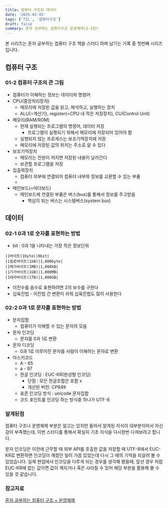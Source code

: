 ```yaml
---
title: 컴퓨터 구조와 데이터
date: '2025-02-05'
tags: ['TIL', '컴퓨터구조']
draft: false
summary: 혼자 공부하는 컴퓨터구조 운영체제(2-3장)
---
```

본 시리즈는 혼자 공부하는 컴퓨터 구조 책을 스터디 하며 남기는 기록 중 첫번째 시리즈 입니다.

## 컴퓨터 구조

### 01-2 컴퓨터 구조의 큰 그림

- 컴퓨터가 이해하는 정보는 데이터와 명령어
- CPU(중앙처리장치)
	- 메모리에 저장된 값을 읽고, 해석하고, 실행하는 장치
 	- ALU(=계산기), register(=CPU 내 작은 저장장치), CU(Control Unit)
- 메모리(RAM/ROM)
	- 현재 실행되는 프로그램의 명령어, 데이터 저장
		- 프로그램이 실행되기 위해서 메모리에 저장되어 있어야 함
	- 실행되지 않는 프로세스는 보조기억장치에 저장
	- 메모리에 저장된 값의 위치는 주소로 알 수 있다
- 보조기억장치
	- 메모리는 전원이 꺼지면 저장된 내용이 날라간다
	- 보관할 프로그램을 저장
- 입출력장치
	- 컴퓨터 외부에 연결되어 컴퓨터 내부와 정보를 교환할 수 있는 부품
	- 
- 메인보드(=마더보드)
	- 메인보드에 연결된 부품은 버스(bus)를 통해서 정보를 주고받음
		- 핵심이 되는 버스는 시스템버스(system bus)

## 데이터

### 02-1 0과 1로 숫자를 표현하는 방법

- bit : 0과 1을 나타내는 가장 작은 정보단위

```table
|1바이트(1byte)|8bit|
|1킬로바이트(1kB)|1,000byte|
|1메가바이트(1MB)|1,000kB|
|1기가바이트(1GB)|1,000MB|
|1테라바이트(1TB)|1,000GB|
```

- 이진수를 음수로 표현하려면 2의 보수를 구한다
- 십육진법 - 이진법 간 변환이 쉬워 십육진법도 많이 사용한다

### 02-2 0과 1로 문자를 표현하는 방법

- 문자집합
	- 컴퓨터가 이해할 수 있는 문자의 모음
- 문자 인코딩
	- 문자를 0과 1로 변환
- 문자 디코딩
	- 0과 1로 이루어진 문자를 사람이 이해하는 문자로 변환
- 아스키코드
	- A - 65
	- a - 97
	- 한글 인코딩 : EUC-KR(완성형 인코딩)
		- 단점 : 모든 한글조합은 포함 x
		- 개선된 버전: CP949
	- 표준 인코딩 방식 : unicode 문자집합
	- 코드 포인트를 인코딩 하는 방식중 하나가 UTF-8

### 알게된점

컴퓨터 구조나 운영체제 부분은 알고는 있지만 들어서 알게된 지식이 대부분이어서 자신감이 부족했는데, 이번 스터디를 통해서 확실히 기초 지식을 다시한번 다져보려고 합니다.

문자 인코딩은 이전에 근무할 때 외부 API를 호출한 값을 저장할 때 UTF-8에서 EUC-KR로 변환하면 인코딩이 깨졌던 일이 가끔 있었는데 다시 그 때의 기억을 되살려 볼 수 있었습니다. 실제 현업에서 인코딩을 다루게 되는 경우를 생각해 봤을때, 앞선 경우 처럼 EUC-KR에 없는 값이면 값이 깨지거나 혹은 사라질 수 있어 해당 부분을 활용해 볼 수 있을 것 같습니다.

### 참고자료

[혼자 공부하는 컴퓨터 구조 + 운영체제](https://www.aladin.co.kr/shop/wproduct.aspx?ItemId=299014282)<br></br>